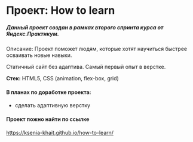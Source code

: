 #  Проект: How to learn

##### Данный проект создан в рамках второго спринта курса от Яндекс.Практикум.

Описание: Проект поможет людям, которые хотят научиться быстрее осваивать новые навыки. 

Статичный сайт без адаптива. Самый первый опыт в верстке.

**Стек:** HTML5, CSS (animation, flex-box, grid) 

#### В планах по доработке проекта: 
+  сделать адаптивную верстку

#### Проект пожно найти по ссылке

https://ksenia-khait.github.io/how-to-learn/
